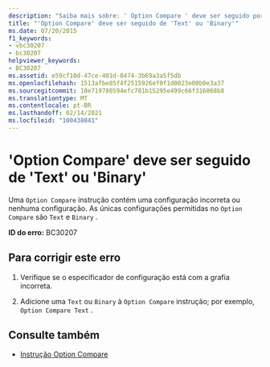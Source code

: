 ```yaml
---
description: "Saiba mais sobre: ' Option Compare ' deve ser seguido por ' Text ' ou ' binary '"
title: "'Option Compare' deve ser seguido de 'Text' ou 'Binary'"
ms.date: 07/20/2015
f1_keywords:
- vbc30207
- bc30207
helpviewer_keywords:
- BC30207
ms.assetid: e59cf10d-47ce-401d-8474-3b69a3a5f5db
ms.openlocfilehash: 1513afbe85f4f2515926ef0f1d0023e00b0e3a37
ms.sourcegitcommit: 10e719780594efc781b15295e499c66f316068b8
ms.translationtype: MT
ms.contentlocale: pt-BR
ms.lasthandoff: 02/14/2021
ms.locfileid: "100438041"
---
```

# <a name="option-compare-must-be-followed-by-text-or-binary"></a>'Option Compare' deve ser seguido de 'Text' ou 'Binary'

Uma `Option Compare` instrução contém uma configuração incorreta ou nenhuma configuração. As únicas configurações permitidas no `Option Compare` são `Text` e `Binary` .  
  
 **ID do erro:** BC30207  
  
## <a name="to-correct-this-error"></a>Para corrigir este erro  
  
1. Verifique se o especificador de configuração está com a grafia incorreta.  
  
2. Adicione uma `Text` ou `Binary` à `Option Compare` instrução; por exemplo, `Option Compare Text` .  
  
## <a name="see-also"></a>Consulte também

- [Instrução Option Compare](../language-reference/statements/option-compare-statement.md)
